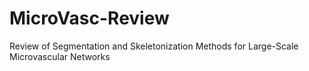# MicroVasc-Review
 Review of Segmentation and Skeletonization Methods for Large-Scale Microvascular Networks
